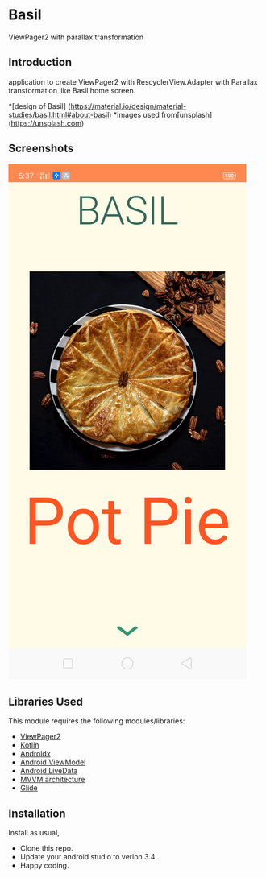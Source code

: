 # Basil
ViewPager2 with parallax transformation 

Introduction
------------
application to create ViewPager2 with RescyclerView.Adapter with Parallax transformation like Basil home screen.

*[design of Basil] (https://material.io/design/material-studies/basil.html#about-basil)
*images used from[unsplash] (https://unsplash.com)


Screenshots
-----------

![Home screen](screenshots/device-2019-06-15-173854.png "Recipe")




## Libraries Used

This module requires the following modules/libraries:

* [ViewPager2](https://developer.android.com/jetpack/androidx/releases/viewpager2)
* [Kotlin](https://kotlinlang.org)
* [Androidx](https://developer.android.com/jetpack/androidx)
* [Android ViewModel](https://developer.android.com/topic/libraries/architecture/viewmodel)
* [Android LiveData](https://developer.android.com/topic/libraries/architecture/livedata)
* [MVVM architecture](https://developer.android.com/jetpack/docs/guide)
* [Glide]()



## Installation

Install as usual,
* Clone this repo.
* Update your android studio to verion 3.4 .
* Happy coding.


